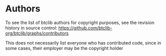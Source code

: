 # Authors

To see the list of btclib authors for copyright purposes, see the revision
history in source control:
<https://github.com/btclib-org/btclib/graphs/contributors>

This does not necessarily list everyone who has contributed code, since in
some cases, their employer may be the copyright holder
